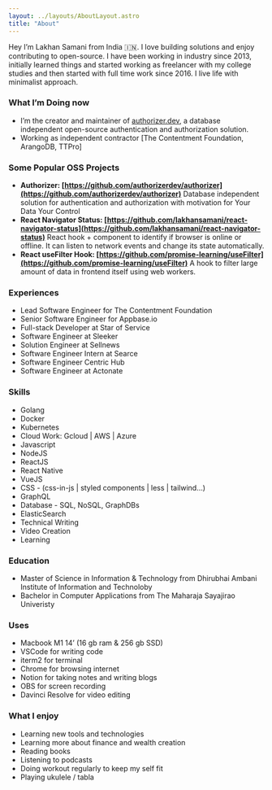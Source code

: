 ```yaml
---
layout: ../layouts/AboutLayout.astro
title: "About"
---
```


Hey I’m Lakhan Samani from India 🇮🇳. I love building solutions and enjoy contributing to open-source. I have been working in industry since 2013, initially learned things and started working as freelancer with my college studies and then started with full time work since 2016. I live life with minimalist approach.

### What I’m Doing now

- I’m the creator and maintainer of [authorizer.dev](http://authorizer.dev), a database independent open-source authentication and authorization solution.
- Working as independent contractor [The Contentment Foundation, ArangoDB, TTPro]

### Some Popular OSS Projects

- **Authorizer: [https://github.com/authorizerdev/authorizer](https://github.com/authorizerdev/authorizer)**
  Database independent solution for authentication and authorization with motivation for Your Data Your Control
- **React Navigator Status: [https://github.com/lakhansamani/react-navigator-status](https://github.com/lakhansamani/react-navigator-status)**
  React hook + component to identify if browser is online or offline. It can listen to network events and change its state automatically.
- **React useFilter Hook: [https://github.com/promise-learning/useFilter](https://github.com/promise-learning/useFilter)**
  A hook to filter large amount of data in frontend itself using web workers.

### Experiences

- Lead Software Engineer for The Contentment Foundation
- Senior Software Engineer for Appbase.io
- Full-stack Developer at Star of Service
- Software Engineer at Sleeker
- Solution Engineer at Sellnews
- Software Engineer Intern at Searce
- Software Engineer Centric Hub
- Software Engineer at Actonate

### Skills

- Golang
- Docker
- Kubernetes
- Cloud Work: Gcloud | AWS | Azure
- Javascript
- NodeJS
- ReactJS
- React Native
- VueJS
- CSS - (css-in-js | styled components | less | tailwind…)
- GraphQL
- Database - SQL, NoSQL, GraphDBs
- ElasticSearch
- Technical Writing
- Video Creation
- Learning

### Education

- Master of Science in Information & Technology from Dhirubhai Ambani Institute of Information and Technoloby
- Bachelor in Computer Applications from The Maharaja Sayajirao Univeristy

### Uses

- Macbook M1 14’ (16 gb ram & 256 gb SSD)
- VSCode for writing code
- iterm2 for terminal
- Chrome for browsing internet
- Notion for taking notes and writing blogs
- OBS for screen recording
- Davinci Resolve for video editing

### What I enjoy

- Learning new tools and technologies
- Learning more about finance and wealth creation
- Reading books
- Listening to podcasts
- Doing workout regularly to keep my self fit
- Playing ukulele / tabla

